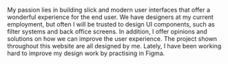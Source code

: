 My passion lies in building slick and modern user interfaces that offer a wonderful experience for the end user. We have designers at my current employment, but often I will be trusted to design UI components, such as filter systems and back office screens. In addition, I offer opinions and solutions on how we can improve the user experience. The project shown throughout this website are all designed by me.  Lately, I have been working hard to improve my design work by practising in Figma.